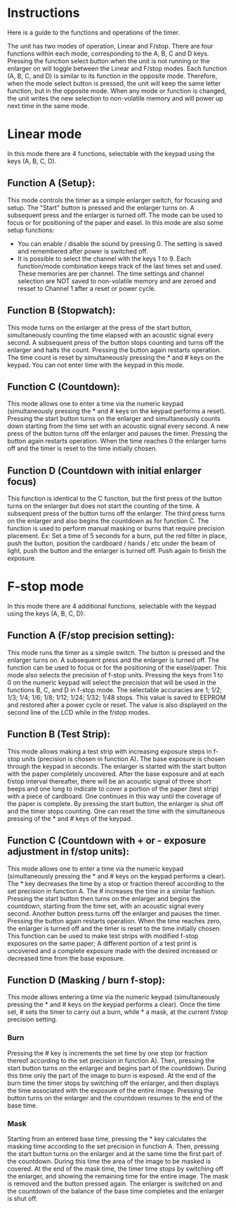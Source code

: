 # Instructions

Here is a guide to the functions and operations of the timer.

The unit has two modes of operation, Linear and F/stop. There are four functions within each mode, corresponding to the A, B, C and D keys. Pressing the function select button when the unit is not running or the enlarger on will toggle between the Linear and F/stop modes. Each function (A, B, C, and D) is similar to its function in the opposite mode. Therefore, when the mode select button is pressed, the unit will keep the same letter function, but in the opposite mode. When any mode or function is changed, the unit writes the new selection to non-volatile memory and will power up next time in the same mode.

# Linear mode

In this mode there are 4 functions, selectable with the keypad using the keys (A, B, C, D).

## Function A (Setup}:
This mode controls the timer as a simple enlarger switch, for focusing and setup. The "Start" button is pressed and the enlarger turns on. A subsequent press and the enlarger is turned off. The mode can be used to focus or for positioning of the paper and easel. In this mode are also some setup functions:

- You can enable / disable the sound by pressing 0. The setting is saved and remembered after power is switched off.
- It is possible to select the channel with the keys 1 to 9. Each function/mode combination keeps track of the last times set and used. These memories are per channel. The time settings and channel selection are NOT saved to non-volatile memory and are zeroed and resset to Channel 1 after a reset or power cycle.

## Function B (Stopwatch):
This mode turns on the enlarger at the press of the start button, simultaneously counting the time elapsed with an acoustic
signal every second. A subsequent press of the button stops counting and turns off the enlarger and halts the count. Pressing the button
again restarts operation. The time count is reset by simultaneously pressing the * and # keys on the keypad. You
can not enter time with the keypad in this mode.

## Function C (Countdown):
This mode allows one to enter a time via the numeric keypad (simultaneously pressing the * and # keys on the keypad performs a reset). Pressing the start button turns on the enlarger and simultaneously counts down starting from the time set with an acoustic signal every second. A new press of the button turns off the enlarger and pauses the timer. Pressing the button again restarts operation. When the time reaches 0 the enlarger turns off and the timer is reset to the time initially chosen.

## Function D (Countdown with initial enlarger focus)
This function is identical to the C function, but the first press of the button turns on the enlarger but does not start the counting of
the time. A subsequent press of the button turns off the enlarger. The third press turns on the enlarger and also begins the
countdown as for function C. The function is used to perform manual masking or burns that require precision placement. Ex: Set a time of 5 seconds for a burn, put the red filter in place, push the button, position the cardboard / hands / etc under the beam of light, push the button and the enlarger is turned off. Push again to finish the exposure.


# F-stop mode

In this mode there are 4 additional functions, selectable with the keypad using the keys (A, B, C, D):

## Function A (F/stop precision setting):
This mode runs the timer as a simple switch. The button is pressed and the enlarger turns on. A subsequent press and the
enlarger is turned off. The function can be used to focus or for the positioning of the easel/paper. This mode also selects the precision of f-stop units. Pressing the keys from 1 to 0 on the numeric keypad will select the precision that will be used in the functions B, C, and D in f-stop mode. The selectable accuracies are 1; 1/2; 1/3; 1/4; 1/6; 1/8; 1/12; 1/24; 1/32; 1/48 stops. This value is saved to EEPROM and restored after a power cycle or reset. The value is also displayed on the second line of the LCD while in the f/stop modes.

## Function B (Test Strip):
This mode allows making a test strip with increasing exposure steps in f-stop units (precision is chosen in function A). The base exposure is chosen through the keypad in seconds. The enlarger is started with the start button with the paper completely uncovered. After the base exposure and at each f/stop interval thereafter, there will be an acoustic signal of three short beeps and one long to indicate to cover a portion of the paper (test strip) with a piece of cardboard. One continues in this way until the coverage of the paper is complete. By pressing the start button, the enlarger is shut off and the timer stops counting. One can reset the time with the simultaneous pressing of the * and # keys of the keypad.

## Function C (Countdown with + or - exposure adjustment in f/stop units):
This mode allows one to enter a time via the numeric keypad (simultaneously pressing the * and # keys on the keypad performs a clear). The * key decreases the time by a stop or fraction thereof according to the set precision in function A. The # increases the time in a similar fashion. Pressing the start button then turns on the enlarger and begins the countdown, starting from the time set, with an acoustic signal every second. Another button press turns off the enlarger and pauses the timer. Pressing the button again restarts
operation. When the time reaches zero, the enlarger is turned off and the timer is reset to the time initially chosen. This function can be used to make test strips with modified f-stop exposures on the same paper; A different portion of a test print is uncovered and a complete exposure made with the desired increased or decreased time from the base exposure.

## Function D (Masking / burn f-stop):
This mode allows entering a time via the numeric keypad (simultaneously pressing the * and # keys on the keypad performs a clear). Once the time set, # sets the timer to carry out a burn, while * a mask, at the current f/stop precision setting.

### Burn
Pressing the # key is increments the set time by one stop (or fraction thereof according to the set precision in function
A). Then, pressing the start button turns on the enlarger and begins part of the countdown. During this time only the part of the image to burn is exposed. At the end of the burn time the timer stops by switching off the enlarger, and then displays the time associated with the exposure of the entire image. Pressing the button turns on the enlarger and the countdown resumes to the end of the base time.

### Mask
Starting from an entered base time, pressing the * key calculates the masking time according to the set precision in function A. Then, pressing the start button turns on the enlarger and at the same time the first part of the countdown. During this time the area of the image to be masked is covered. At the end of the mask time, the timer time stops by switching off the enlarger, and showing the remaining time for the entire image. The mask is removed and the button pressed again. The enlarger is switched on and the countdown of the balance of the base time completes and the enlarger is shut off.